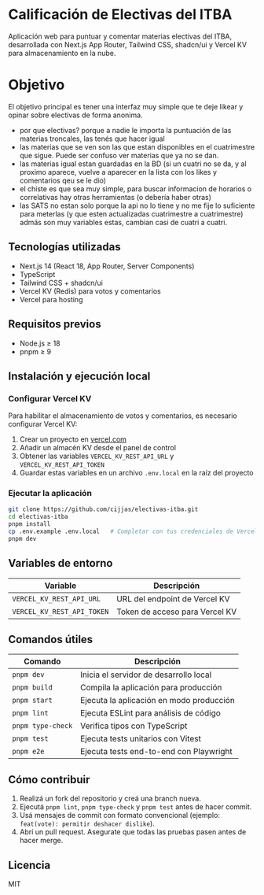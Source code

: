 # Calificación de Electivas del ITBA

Aplicación web para puntuar y comentar materias electivas del ITBA, desarrollada
con Next.js App Router, Tailwind CSS, shadcn/ui y Vercel KV para almacenamiento
en la nube.

# Objetivo

El objetivo principal es tener una interfaz muy simple que te deje likear y
opinar sobre electivas de forma anonima.

- por que electivas? porque a nadie le importa la puntuación de las materias
  troncales, las tenés que hacer igual
- las materias que se ven son las que estan disponibles en el cuatrimestre que
  sigue. Puede ser confuso ver materias que ya no se dan.
- las materias igual estan guardadas en la BD (si un cuatri no se da, y al
  proximo aparece, vuelve a aparecer en la lista con los likes y comentarios qeu
  se le dio)
- el chiste es que sea muy simple, para buscar informacion de horarios o
  correlativas hay otras herramientas (o debería haber otras)
- las SATS no estan solo porque la api no lo tiene y no me fije lo suficiente
  para meterlas (y que esten actualizadas cuatrimestre a cuatrimestre) admás son
  muy variables estas, cambian casi de cuatri a cuatri.

## Tecnologías utilizadas

- Next.js 14 (React 18, App Router, Server Components)
- TypeScript
- Tailwind CSS + shadcn/ui
- Vercel KV (Redis) para votos y comentarios
- Vercel para hosting

## Requisitos previos

- Node.js ≥ 18
- pnpm ≥ 9

## Instalación y ejecución local

### Configurar Vercel KV

Para habilitar el almacenamiento de votos y comentarios, es necesario configurar
Vercel KV:

1. Crear un proyecto en [vercel.com](https://vercel.com)
2. Añadir un almacén KV desde el panel de control
3. Obtener las variables `VERCEL_KV_REST_API_URL` y `VERCEL_KV_REST_API_TOKEN`
4. Guardar estas variables en un archivo `.env.local` en la raíz del proyecto

### Ejecutar la aplicación

```bash
git clone https://github.com/cijjas/electivas-itba.git
cd electivas-itba
pnpm install
cp .env.example .env.local   # Completar con tus credenciales de Vercel KV
pnpm dev
```

## Variables de entorno

| Variable                   | Descripción                    |
| -------------------------- | ------------------------------ |
| `VERCEL_KV_REST_API_URL`   | URL del endpoint de Vercel KV  |
| `VERCEL_KV_REST_API_TOKEN` | Token de acceso para Vercel KV |

## Comandos útiles

| Comando           | Descripción                              |
| ----------------- | ---------------------------------------- |
| `pnpm dev`        | Inicia el servidor de desarrollo local   |
| `pnpm build`      | Compila la aplicación para producción    |
| `pnpm start`      | Ejecuta la aplicación en modo producción |
| `pnpm lint`       | Ejecuta ESLint para análisis de código   |
| `pnpm type-check` | Verifica tipos con TypeScript            |
| `pnpm test`       | Ejecuta tests unitarios con Vitest       |
| `pnpm e2e`        | Ejecuta tests end-to-end con Playwright  |

## Cómo contribuir

1. Realizá un fork del repositorio y creá una branch nueva.
2. Ejecutá `pnpm lint`, `pnpm type-check` y `pnpm test` antes de hacer commit.
3. Usá mensajes de commit con formato convencional (ejemplo:
   `feat(vote): permitir deshacer dislike`).
4. Abrí un pull request. Asegurate que todas las pruebas pasen antes de hacer
   merge.

## Licencia

MIT

